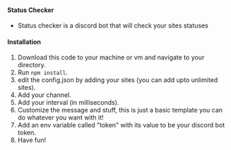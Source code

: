 #### Status Checker

- Status checker is a discord bot that will check your sites statuses

#### Installation

1. Download this code to your machine or vm and navigate to your directory.
2. Run `npm install`.
3. edit the config.json by adding your sites (you can add upto unlimited sites).
4. Add your channel.
5. Add your interval (in milliseconds).
6. Customize the message and stuff, this is just a basic template you can do whatever you want with it!
7. Add an env variable called "token" with its value to be your discord bot token.
8. Have fun!
